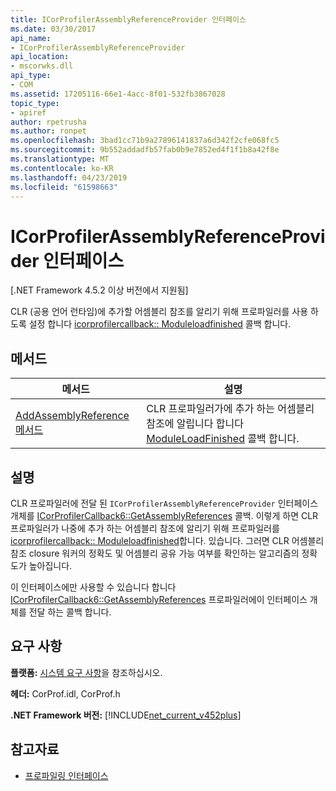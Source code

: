 ```yaml
---
title: ICorProfilerAssemblyReferenceProvider 인터페이스
ms.date: 03/30/2017
api_name:
- ICorProfilerAssemblyReferenceProvider
api_location:
- mscorwks.dll
api_type:
- COM
ms.assetid: 17205116-66e1-4acc-8f01-532fb3867028
topic_type:
- apiref
author: rpetrusha
ms.author: ronpet
ms.openlocfilehash: 3bad1cc71b9a27896141837a6d342f2cfe068fc5
ms.sourcegitcommit: 9b552addadfb57fab0b9e7852ed4f1f1b8a42f8e
ms.translationtype: MT
ms.contentlocale: ko-KR
ms.lasthandoff: 04/23/2019
ms.locfileid: "61598663"
---
```

# <a name="icorprofilerassemblyreferenceprovider-interface"></a>ICorProfilerAssemblyReferenceProvider 인터페이스
[.NET Framework 4.5.2 이상 버전에서 지원됨]  
  
 CLR (공용 언어 런타임)에 추가할 어셈블리 참조를 알리기 위해 프로파일러를 사용 하도록 설정 합니다 [icorprofilercallback:: Moduleloadfinished](../../../../docs/framework/unmanaged-api/profiling/icorprofilercallback-moduleloadfinished-method.md) 콜백 합니다.  
  
## <a name="methods"></a>메서드  
  
|메서드|설명|  
|------------|-----------------|  
|[AddAssemblyReference 메서드](../../../../docs/framework/unmanaged-api/profiling/icorprofilerassemblyreferenceprovider-addassemblyreference-method.md)|CLR 프로파일러가에 추가 하는 어셈블리 참조에 알립니다 합니다 [ModuleLoadFinished](../../../../docs/framework/unmanaged-api/profiling/icorprofilercallback-moduleloadfinished-method.md) 콜백 합니다.|  
  
## <a name="remarks"></a>설명  
 CLR 프로파일러에 전달 된 `ICorProfilerAssemblyReferenceProvider` 인터페이스 개체를 [ICorProfilerCallback6::GetAssemblyReferences](../../../../docs/framework/unmanaged-api/profiling/icorprofilercallback6-getassemblyreferences-method.md) 콜백. 이렇게 하면 CLR 프로파일러가 나중에 추가 하는 어셈블리 참조에 알리기 위해 프로파일러를 [icorprofilercallback:: Moduleloadfinished](../../../../docs/framework/unmanaged-api/profiling/icorprofilercallback-moduleloadfinished-method.md)합니다. 있습니다. 그러면 CLR 어셈블리 참조 closure 워커의 정확도 및 어셈블리 공유 가능 여부를 확인하는 알고리즘의 정확도가 높아집니다.  
  
 이 인터페이스에만 사용할 수 있습니다 합니다 [ICorProfilerCallback6::GetAssemblyReferences](../../../../docs/framework/unmanaged-api/profiling/icorprofilercallback6-getassemblyreferences-method.md) 프로파일러에이 인터페이스 개체를 전달 하는 콜백 합니다.  
  
## <a name="requirements"></a>요구 사항  
 **플랫폼:** [시스템 요구 사항](../../../../docs/framework/get-started/system-requirements.md)을 참조하십시오.  
  
 **헤더:** CorProf.idl, CorProf.h  
  
 **.NET Framework 버전:** [!INCLUDE[net_current_v452plus](../../../../includes/net-current-v452plus-md.md)]  
  
## <a name="see-also"></a>참고자료

- [프로파일링 인터페이스](../../../../docs/framework/unmanaged-api/profiling/profiling-interfaces.md)
